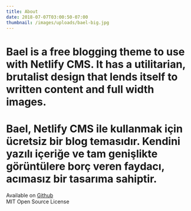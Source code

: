 ```yaml
---
title: About
date: 2018-07-07T03:00:50-07:00
thumbnail: /images/uploads/bael-big.jpg
---
```

# Bael is a free blogging theme to use with Netlify CMS. It has a utilitarian, brutalist design that lends itself to written content and full width images.

# Bael, Netlify CMS ile kullanmak için ücretsiz bir blog temasıdır. Kendini yazılı içeriğe ve tam genişlikte görüntülere borç veren faydacı, acımasız bir tasarıma sahiptir.

Available on [Github](https://github.com/jake-101/bael-template)   
MIT Open Source License